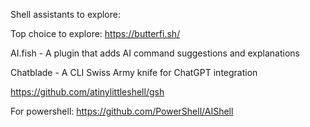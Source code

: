 



Shell assistants to explore:

Top choice to explore: https://butterfi.sh/

AI.fish - A plugin that adds AI command suggestions and explanations

Chatblade - A CLI Swiss Army knife for ChatGPT integration

https://github.com/atinylittleshell/gsh

For powershell: https://github.com/PowerShell/AIShell

